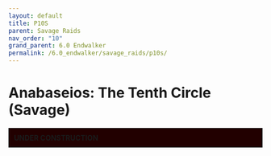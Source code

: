 ```yaml
---
layout: default
title: P10S
parent: Savage Raids
nav_order: "10"
grand_parent: 6.0 Endwalker
permalink: /6.0_endwalker/savage_raids/p10s/
---
```


# Anabaseios: The Tenth Circle (Savage)

<div style="background-color: #200 ; padding: 10px; border: 1px solid;"><b>UNDER CONSTRUCTION</b></div>
